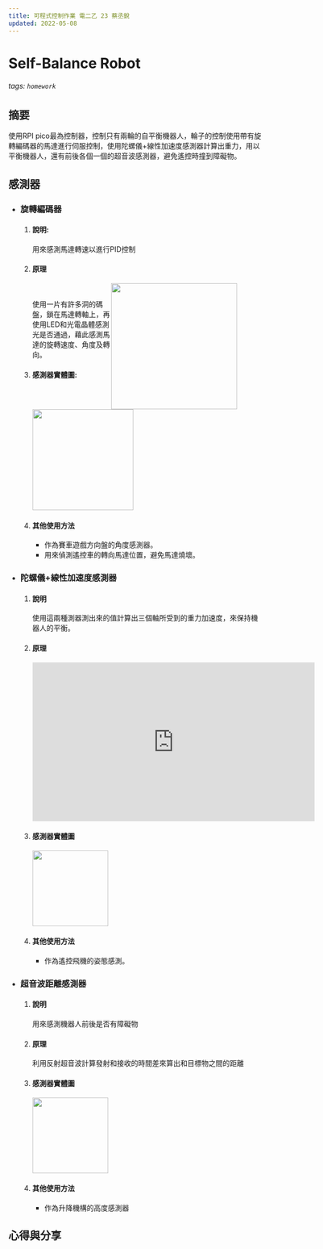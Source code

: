 ```yaml
---
title: 可程式控制作業 電二乙 23 蔡丞銳
updated: 2022-05-08
---
```

<style type="text/css">
#DIV1{
width:300px;　//DIV區塊寬度
line-height:50px;　//DIV區塊高度
padding:20px;　//DIV區塊內距，參閱：CSS padding 內距。
margin-right:10px;　//靠右外距，參閱：CSS margin 邊界使用介紹範例教學。
float:left;
}
#DIV2{
width:300px;
line-height:50px;
padding:0px;
float:right;
}
</style>

# Self-Balance Robot
###### tags: `homework`

## 摘要
使用RPI pico最為控制器，控制只有兩輪的自平衡機器人，輪子的控制使用帶有旋轉編碼器的馬達進行伺服控制，使用陀螺儀+線性加速度感測器計算出重力，用以平衡機器人，還有前後各個一個的超音波感測器，避免遙控時撞到障礙物。
## 感測器
- ### 旋轉編碼器
    1. #### 說明:
        用來感測馬達轉速以進行PID控制
    2. #### 原理
        <div>
            <div id='DIV2'>
            <img src="https://encrypted-tbn0.gstatic.com/images?q=tbn:ANd9GcQtYKmPEkXnFF3_QAE7_JX8TPgla-DLnaHBljE5l-BIE_R4gi3wm6cLVOKvg3vJbCWczng&usqp=CAU" width=250>
            </div>
            <div id='DIV1'>
                <br>
                <p>
                使用一片有許多洞的碼盤，鎖在馬達轉軸上，再使用LED和光電晶體感測光是否通過，藉此感測馬達的旋轉速度、角度及轉向。
                </p>
            </div>
        </div>  

    3. #### 感測器實體圖:
        <div>
        <img src="http://img.alicdn.com/imgextra/i3/1028072184/O1CN012kkgdQ1S0Jbdvh27D_!!1028072184.jpg" width=200> 
        </div>
    4. #### 其他使用方法
        - 作為賽車遊戲方向盤的角度感測器。
        - 用來偵測遙控車的轉向馬達位置，避免馬達燒壞。
- ### 陀螺儀+線性加速度感測器
    1. #### 說明  
        使用這兩種測器測出來的值計算出三個軸所受到的重力加速度，來保持機器人的平衡。
    2. #### 原理 
        <iframe width="560" height="315" src="https://www.youtube.com/embed/eqZgxR6eRjo" title="YouTube video player" frameborder="0" allow="accelerometer; autoplay; clipboard-write; encrypted-media; gyroscope; picture-in-picture" allowfullscreen></iframe>
    3. #### 感測器實體圖
        <img src="https://img.ruten.com.tw/s1/2/37/57/21822102540119_869.jpg" width=150>
    4. #### 其他使用方法
        - 作為遙控飛機的姿態感測。
- ### 超音波距離感測器
    1. #### 說明  
        用來感測機器人前後是否有障礙物
    2. #### 原理  
        利用反射超音波計算發射和接收的時間差來算出和目標物之間的距離
    3. #### 感測器實體圖
        <img src="https://cf.shopee.tw/file/a0a1b2ac8bcb24f41030ef6a51f08faa" width=150>
    4. #### 其他使用方法 
        - 作為升降機構的高度感測器
        
## 心得與分享
